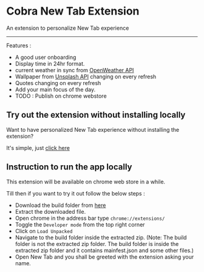 # Cobra New Tab Extension

An extension to personalize New Tab experience

---

Features :

- A good user onboarding
- Display time in 24hr format.
- current weather in sync from [OpenWeather API](https://openweathermap.org/)
- Wallpaper from [Unsplash API](https://api.unsplash.com/) changing on every refresh
- Quotes changing on every refresh
- Add your main focus of the day.
- TODO : Publish on chrome webstore

## Try out the extension without installing locally

Want to have personalized New Tab experience without installing the extension?

It's simple, just [click here](https://cobra-chrome-extension.netlify.app/)

## Instruction to run the app locally

This extension will be available on chrome web store in a while.

Till then if you want to try it out follow the below steps :

- Download the build folder from [here](https://drive.google.com/drive/folders/1CK17bRej33XGwQ6MeUaNqCvSXI6x2VQB)
- Extract the downloaded file.
- Open chrome in the address bar type `chrome://extensions/`
- Toggle the `Developer mode` from the top right corner
- Click on `Load Unpacked`
- Navigate to the build folder inside the extracted zip.
  (Note: The build folder is not the extracted zip folder. The build folder is inside the extracted zip folder and it contains mainfest.json and some other files.)
- Open New Tab and you shall be greeted with the extension asking your name.
